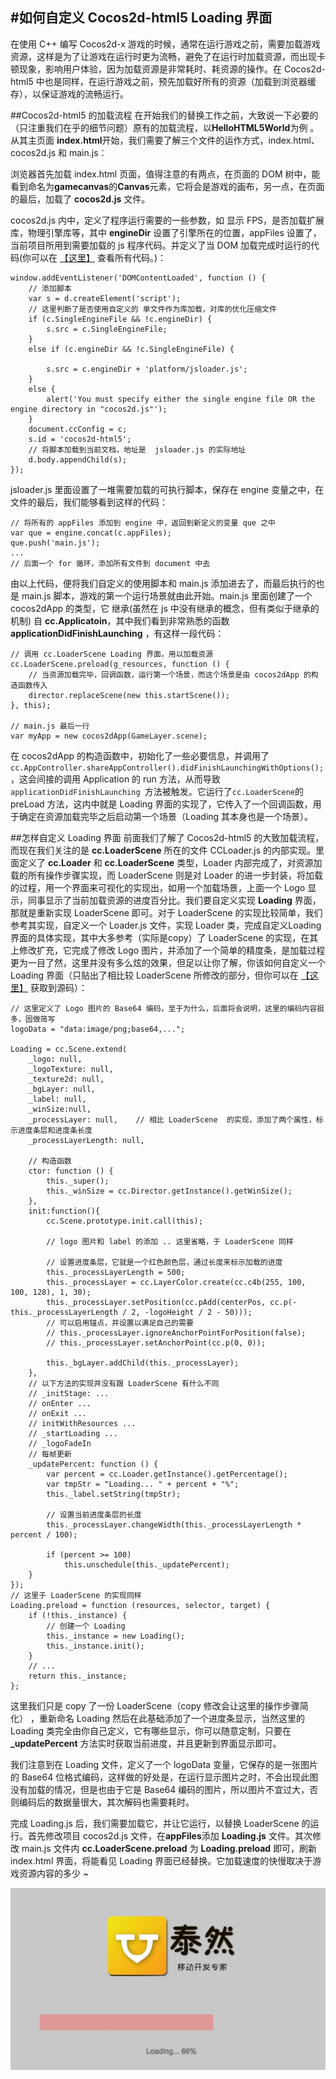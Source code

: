 #如何自定义 Cocos2d-html5 Loading 界面
---

在使用 C++ 编写 Cocos2d-x 游戏的时候，通常在运行游戏之前，需要加载游戏资源，这样是为了让游戏在运行时更为流畅，避免了在运行时加载资源，而出现卡顿现象，影响用户体验，因为加载资源是非常耗时、耗资源的操作。在 Cocos2d-html5 中也是同样，在运行游戏之前，预先加载好所有的资源（加载到浏览器缓存），以保证游戏的流畅运行。

##Cocos2d-html5 的加载流程
在开始我们的替换工作之前，大致说一下必要的（只注重我们在乎的细节问题）原有的加载流程，以**HelloHTML5World**为例 。从其主页面 **index.html**开始，我们需要了解三个文件的运作方式，index.html、cocos2d.js 和 main.js：

浏览器首先加载 index.html 页面，值得注意的有两点，在页面的 DOM 树中，能看到命名为**gamecanvas**的**Canvas**元素，它将会是游戏的画布，另一点，在页面的最后，加载了 **cocos2d.js** 文件。

cocos2d.js 内中，定义了程序运行需要的一些参数，如 显示 FPS，是否加载扩展库，物理引擎库等，其中 **engineDir** 设置了引擎所在的位置，appFiles 设置了，当前项目所用到需要加载的 js 程序代码。并定义了当 DOM 加载完成时运行的代码(你可以在 [【这里】](https://github.com/iTyran/Tutorials/blob/master/html5/CustomLoading/src/Loading.js) 查看所有代码。)：

	window.addEventListener('DOMContentLoaded', function () {
	    // 添加脚本
	    var s = d.createElement('script');
	    // 这里判断了是否使用自定义的 单文件作为库加载，对库的优化压缩文件
	    if (c.SingleEngineFile && !c.engineDir) {
	        s.src = c.SingleEngineFile;
	    }
	    else if (c.engineDir && !c.SingleEngineFile) {
	 
	        s.src = c.engineDir + 'platform/jsloader.js';
	    }
	    else {
	        alert('You must specify either the single engine file OR the engine directory in "cocos2d.js"');
	    }
	    document.ccConfig = c;
	    s.id = 'cocos2d-html5';
	    // 将脚本加载到当前文档，地址是  jsloader.js 的实际地址
	    d.body.appendChild(s);
	});

jsloader.js 里面设置了一堆需要加载的可执行脚本，保存在 engine 变量之中，在文件的最后，我们能够看到这样的代码：

	// 将所有的 appFiles 添加到 engine 中，返回到新定义的变量 que 之中
	var que = engine.concat(c.appFiles);
	que.push('main.js');
	...
	// 后面一个 for 循环，添加所有文件到 document 中去

由以上代码，便将我们自定义的使用脚本和 main.js 添加进去了，而最后执行的也是 main.js 脚本，游戏的第一个运行场景就由此开始。main.js 里面创建了一个 cocos2dApp 的类型，它 继承(虽然在 js 中没有继承的概念，但有类似于继承的机制) 自 **cc.Applicatoin**，其中我们看到非常熟悉的函数 **applicationDidFinishLaunching** ，有这样一段代码：

	// 调用 cc.LoaderScene Loading 界面，用以加载资源
	cc.LoaderScene.preload(g_resources, function () {
	    // 当资源加载完毕，回调函数，运行第一个场景，而这个场景是由 cocos2dApp 的构造函数传入
	    director.replaceScene(new this.startScene());
	}, this);
	 
	// main.js 最后一行
	var myApp = new cocos2dApp(GameLayer.scene);

在 cocos2dApp 的构造函数中，初始化了一些必要信息，并调用了`cc.AppController.shareAppController().didFinishLaunchingWithOptions();`，这会间接的调用 Application 的 run 方法，从而导致`applicationDidFinishLaunching `方法被触发。它运行了`cc.LoaderScene`的 preLoad 方法，这内中就是 Loading 界面的实现了，它传入了一个回调函数，用于确定在资源加载完毕之后启动第一个场景（Loading 其本身也是一个场景）。

##怎样自定义 Loading 界面
前面我们了解了 Cocos2d-html5 的大致加载流程，而现在我们关注的是 **cc.LoaderScene** 所在的文件 CCLoader.js 的内部实现。里面定义了 **cc.Loader** 和 **cc.LoaderScene** 类型，Loader 内部完成了，对资源加载的所有操作步骤实现，而 LoaderScene 则是对 Loader 的进一步封装，将加载的过程，用一个界面来可视化的实现出，如用一个加载场景，上面一个 Logo 显示，同事显示了当前加载资源的进度百分比。我们要自定义实现 **Loading** 界面，那就是重新实现 LoaderScene 即可。对于 LoaderScene 的实现比较简单，我们参考其实现，自定义一个 Loader.js 文件，实现 Loader 类，完成自定义Loading 界面的具体实现，其中大多参考（实际是copy）了 LoaderScene 的实现，在其上修改扩充，它完成了修改 Logo 图片，并添加了一个简单的精度条，是加载过程更为一目了然，这里并没有多么炫的效果，但足以让你了解，你该如何自定义一个 Loading 界面（只贴出了相比较 LoaderScene 所修改的部分，但你可以在 [【这里】](https://github.com/iTyran/Tutorials/blob/master/html5/CustomLoading/src/Loading.js) 获取到源码）：

	// 这里定义了 Logo 图片的 Base64 编码，至于为什么，后面将会说明，这里的编码内容挺多，固做简写
	logoData = "data:image/png;base64,...";
	 
	Loading = cc.Scene.extend(
	    _logo: null,
	    _logoTexture: null,
	    _texture2d: null,
	    _bgLayer: null,
	    _label: null,
	    _winSize:null,
	    _processLayer: null,    // 相比 LoaderScene  的实现，添加了两个属性，标示进度条层和进度条长度
	    _processLayerLength: null,
	 
	    // 构造函数
	    ctor: function () {
	        this._super();
	        this._winSize = cc.Director.getInstance().getWinSize();
	    },
	    init:function(){
	        cc.Scene.prototype.init.call(this);
	 
	        // logo 图片和 label 的添加 .. 这里省略，于 LoaderScene 同样
	 
	        // 设置进度条层，它就是一个红色颜色层，通过长度来标示加载的进度
	        this._processLayerLength = 500;
	        this._processLayer = cc.LayerColor.create(cc.c4b(255, 100, 100, 128), 1, 30);
	        this._processLayer.setPosition(cc.pAdd(centerPos, cc.p(- this._processLayerLength / 2, -logoHeight / 2 - 50)));
	        // 可以启用锚点，并设置以满足自己的需要
	        // this._processLayer.ignoreAnchorPointForPosition(false);
	        // this._processLayer.setAnchorPoint(cc.p(0, 0));
	 
	        this._bgLayer.addChild(this._processLayer);
	    },
	    // 以下方法的实现并没有跟 LoaderScene 有什么不同
	    // _initStage: ...
	    // onEnter ...
	    // onExit ...
	    // initWithResources ...
	    // _startLoading ...
	    // _logoFadeIn
	    // 每帧更新
	    _updatePercent: function () {
	        var percent = cc.Loader.getInstance().getPercentage();
	        var tmpStr = "Loading... " + percent + "%";
	        this._label.setString(tmpStr);
	 
	        // 设置当前进度条层的长度
	        this._processLayer.changeWidth(this._processLayerLength * percent / 100);
	 
	        if (percent >= 100)
	            this.unschedule(this._updatePercent);
	    }
	});
	// 这里于 LoaderScene 的实现同样
	Loading.preload = function (resources, selector, target) {
	    if (!this._instance) {
	        // 创建一个 Loading
	        this._instance = new Loading();
	        this._instance.init();
	    }
	    // ...
	    return this._instance;
	};

这里我们只是 copy 了一份 LoaderScene（copy 修改会让这里的操作步骤简化） ，重新命名 Loading 然后在此基础添加了一个进度条显示，当然这里的 Loading 类完全由你自己定义，它有哪些显示，你可以随意定制，只要在 **_updatePercent** 方法实时获取当前进度，并且更新到界面显示即可。

我们注意到在 Loading 文件，定义了一个 logoData 变量，它保存的是一张图片的 Base64 位格式编码，这样做的好处是，在运行显示图片之时，不会出现此图没有加载的情况，但是也由于它是 Base64 编码的图片，所以图片不宜过大，否则编码后的数据量很大，其次解码也需要耗时。

完成 Loading.js 后，我们需要加载它，并让它运行，以替换 LoaderScene 的运行。首先修改项目 cocos2d.js 文件，在**appFiles**添加 **Loading.js** 文件。其次修改 main.js 文件内 **cc.LoaderScene.preload** 为 **Loading.preload** 即可，刷新 index.html 界面，将能看见 Loading 界面已经替换。它加载速度的快慢取决于游戏资源内容的多少 ~

![image](./res/1.jpg)